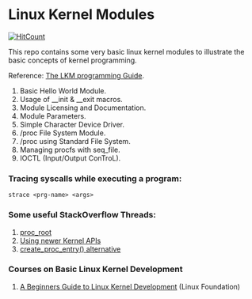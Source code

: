 # Linux Kernel Modules

[![HitCount](http://hits.dwyl.com/Arna-Maity/Linux-Kernel-Modules.svg)](http://hits.dwyl.com/Arna-Maity/Linux-Kernel-Modules)

This repo contains some very basic linux kernel modules to illustrate the basic concepts of kernel programming.

Reference: [The LKM programming Guide](https://www.tldp.org/LDP/lkmpg/2.6/lkmpg.pdf).

1. Basic Hello World Module.
2. Usage of __init & __exit macros.
3. Module Licensing and Documentation.
4. Module Parameters.
5. Simple Character Device Driver.
6. /proc File System Module.
7. /proc using Standard File System.
8. Managing procfs with seq_file.
9. IOCTL (Input/Output ConTroL).

### Tracing syscalls while executing a program:
`strace <prg-name> <args>`

### Some useful StackOverflow Threads:
1. [proc_root](https://stackoverflow.com/questions/2531730/linux-kernel-module-creating-proc-file-proc-root-undeclared-error)
2. [Using newer Kernel APIs](https://devarea.com/linux-kernel-development-creating-a-proc-file-and-interfacing-with-user-space/#.XtSHRhbhWUk)
3. [create_proc_entry() alternative](https://stackoverflow.com/questions/18565381/what-is-alternative-of-create-proc-entry)

### Courses on Basic Linux Kernel Development

1. [A Beginners Guide to Linux Kernel Development](https://training.linuxfoundation.org/training/a-beginners-guide-to-linux-kernel-development-lfd103/) (Linux Foundation)